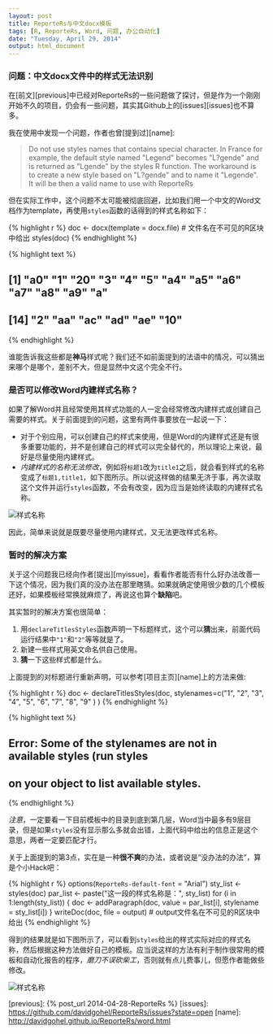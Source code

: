 ```yaml
---
layout: post
title: ReporteRs与中文docx模板
tags: [R, ReporteRs, Word, 问题, 办公自动化]
date: "Tuesday, April 29, 2014"
output: html_document
---
```


### 问题：中文docx文件中的样式无法识别

在[前文][previous]中已经对ReporteRs的一些问题做了探讨，但是作为一个刚刚开始不久的项目，仍会有一些问题，其实其Github上的[issues][issues]也不算多。

我在使用中发现一个问题，作者也曾[提到过][name]:

> Do not use styles names that contains special character. In France for example, the default style named "Legend" becomes "L?gende" and is returned as "Lgende" by the styles R function. The workaround is to create a new style based on "L?gende" and to name it "Legende". It will be then a valid name to use with ReporteRs

但在实际工作中，这个问题不太可能被彻底回避，比如我们用一个中文的Word文档作为template，再使用`styles`函数的话得到的样式名称如下：





{% highlight r %}
doc <- docx(template = docx.file)  # 文件名在不可见的R区块中给出
styles(doc)
{% endhighlight %}



{% highlight text %}
##  [1] "a0" "1"  "20" "3"  "4"  "5"  "a4" "a5" "a6" "a7" "a8" "a9" "a" 
## [14] "2"  "aa" "ac" "ad" "ae" "10"
{% endhighlight %}


谁能告诉我这些都是**神马**样式呢？我们还不如前面提到的法语中的情况，可以猜出来哪个是哪个，差别不大，但是显然中文这个完全不行。

### 是否可以修改Word内建样式名称？

如果了解Word并且经常使用其样式功能的人一定会经常修改内建样式或创建自己需要的样式。关于前面提到的问题，这里有两件事要放在一起说一下：

- 对于个别应用，可以创建自己的样式来使用，但是Word的内建样式还是有很多重要功能的，并不是创建自己的样式可以完全替代的，所以理论上来说，最好是尽量使用内建样式。
- *内建样式的名称无法修改*，例如将`标题1`改为`title1`之后，就会看到样式的名称变成了`标题1,title1`，如下图所示。所以说这样做的结果无济于事，再次读取这个文件并运行`styles`函数，不会有改变，因为应当是始终读取的内建样式名称。

![样式名称](/jekyll/figure/2014-04-28-Stylename.jpg)

因此，简单来说就是既要尽量使用内建样式，又无法更改样式名称。

### 暂时的解决方案

关于这个问题我已经向作者[提出][myissue]，看看作者能否有什么好办法改善一下这个情况，因为我们真的没办法在那里瞎猜。如果就确定使用很少数的几个模板还好，如果模板经常换就麻烦了，再说这也算个**缺陷**吧。

其实暂时的解决方案也很简单：

1. 用`declareTitlesStyles`函数声明一下标题样式，这个可以**猜**出来，前面代码运行结果中`"1"`和`"2"`等等就是了。
2. 新建一些样式用英文命名供自己使用。
3. **猜**一下这些样式都是什么。

上面提到的对标题进行重新声明，可以参考[项目主页][name]上的方法来做:


{% highlight r %}
doc <- declareTitlesStyles(doc,
       stylenames=c("1", "2", "3", "4", "5",
                    "6", "7", "8", "9" ) )
{% endhighlight %}



{% highlight text %}
## Error: Some of the stylenames are not in available styles (run styles
## on your object to list available styles.
{% endhighlight %}


*注意*，一定要看一下目前模板中的目录到底到第几层，Word当中最多有9层目录，但是如果`styles`没有显示那么多就会出错，上面代码中给出的信息正是这个意思，两者一定要匹配才行。

关于上面提到的第3点，实在是一种**很不爽**的办法，或者说是“没办法的办法”，算是个小Hack吧：


{% highlight r %}
options(`ReporteRs-default-font` = "Arial")
sty_list <- styles(doc)
par_list <- paste("这一段的样式名称是：", sty_list)
for (i in 1:length(sty_list)) {
    doc <- addParagraph(doc, value = par_list[i], stylename = sty_list[i])
}
writeDoc(doc, file = output)  # output文件名在不可见的R区块中给出
{% endhighlight %}


得到的结果就是如下图所示了，可以看到`styles`给出的样式实际对应的样式名称，然后根据这种方法做好自己的模板。应当说这样的方法有利于制作很常用的模板和自动化报告的程序，*磨刀不误砍柴工*，否则就有点儿费事儿，但愿作者能做些修改。

![样式名称](/jekyll/figure/2014-04-28-Style-Hack.jpg)

[previous]: {% post_url 2014-04-28-ReporteRs %}
[issues]: https://github.com/davidgohel/ReporteRs/issues?state=open
[name]: http://davidgohel.github.io/ReporteRs/word.html
